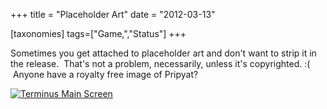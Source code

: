 +++
title = "Placeholder Art"
date = "2012-03-13"

[taxonomies]
tags=["Game,","Status"]
+++

Sometimes you get attached to placeholder art and don't want to strip it in the release.  That's not a problem, necessarily, unless it's copyrighted. :(  Anyone have a royalty free image of Pripyat?

[![](http://www.josephcatrambone.com/wp-content/uploads/2012/03/Screenshot-at-2012-03-12-233256.png "Terminus Main Screen")](./img/wp-content-uploads-2012-03-Screenshot-at-2012-03-12-233256.png)


